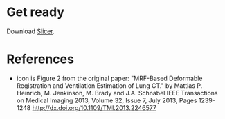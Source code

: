 # Get ready

Download [Slicer](https://slicer.org/).

# References

- icon is Figure 2 from the original paper: "MRF-Based Deformable Registration and Ventilation Estimation of Lung CT." by Mattias P. Heinrich, M. Jenkinson, M. Brady and J.A. Schnabel IEEE Transactions on Medical Imaging 2013, Volume 32, Issue 7, July 2013, Pages 1239-1248 http://dx.doi.org/10.1109/TMI.2013.2246577
